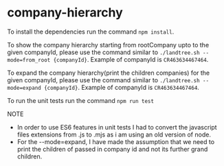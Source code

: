 # company-hierarchy

To install the dependencies run the command `npm install`.

To show the company hierarchy starting from rootCompany upto to the given companyId, please use the command similar to `./landtree.sh --mode=from_root {companyId}`. Example of companyId is `CR463634467464`.

To expand the company hierarchy(print the children companies) for the given companyId, please use the command similar to `./landtree.sh --mode=expand {companyId}`. Example of companyId is `CR463634467464`.

To run the unit tests run the command `npm run test`

NOTE
* In order to use ES6 features in unit tests I had to convert the javascript files extensions from .js to .mjs as i am using an old version of node.
* For the --mode=expand, I have made the assumption that we need to print the children of passed in company id and not its further grand children.